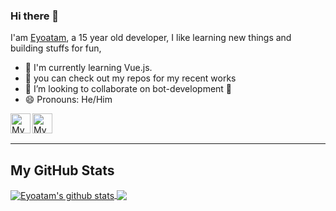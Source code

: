 ### Hi there 👋

I'am [Eyoatam](https://www.gitub.com/eyoatam), a 15 year old developer, I like learning new things
 and building stuffs for fun,
 
- 🌱 I'm currently learning Vue.js. 
- 🔭 you can check out my repos for my recent works 
- 👯 I’m looking to collaborate on bot-development 🤖 
- 😄 Pronouns: He/Him


 <!-- Github doesn’t allow Target="_blank" on '.md' files-->
<a href="https://codepen.io/Eyoatam">
  <img width="32" align="left"
     alt="My GitHub profile"
     src="https://cdn.jsdelivr.net/npm/simple-icons@v3/icons/codepen.svg">
</a>
<a href="https://www.instagram.com/eyoatam.codes">
  <img width="32" align="left"
     alt="My Instagram profile"
     src="https://cdn.jsdelivr.net/npm/simple-icons@v3/icons/instagram.svg">
</a>
<br><br>
<hr/>


## My GitHub Stats

<a href="https://github.com/anuraghazra/github-readme-stats">
  <img align="center" src="https://github-readme-stats.anuraghazra1.vercel.app/api?username=Eyoatam&show_icons=true&line_height=27&title_color=fff&text_color=9e9e9e&icon_color=008cff&bg_color=151515" alt="Eyoatam's github stats" />
</a>

<a href="https://github.com/anuraghazra/github-readme-stats">
  <img align="center" src="https://github-readme-stats.vercel.app/api/top-langs/?username=Eyoatam&layout=compact&line_height=27&title_color=fff&text_color=9e9e9e&icon_color=008cff&bg_color=151515" />
</a>

<!--[![eyoatam's wakatime stats](https://github-readme-stats.vercel.app/api/wakatime?username=eyoatam&title_color=fff&text_color=9e9e9e&icon_color=008cff&bg_color=151515)](https://github.com/anuraghazra/github-readme-stats)-->
